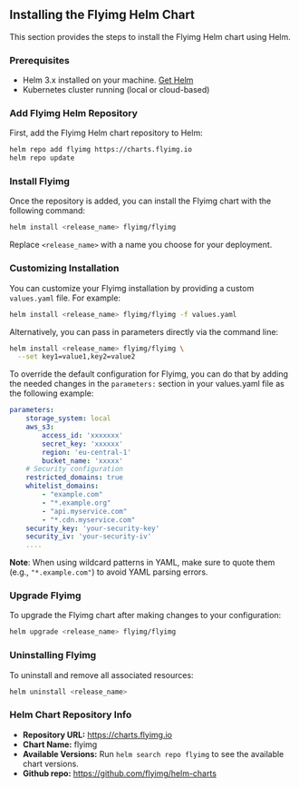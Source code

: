 ## Installing the Flyimg Helm Chart

This section provides the steps to install the Flyimg Helm chart using Helm.

### Prerequisites

- Helm 3.x installed on your machine. [Get Helm](https://helm.sh/docs/intro/install/)
- Kubernetes cluster running (local or cloud-based)

### Add Flyimg Helm Repository

First, add the Flyimg Helm chart repository to Helm:

```sh
helm repo add flyimg https://charts.flyimg.io
helm repo update
```

### Install Flyimg

Once the repository is added, you can install the Flyimg chart with the following command:

```sh
helm install <release_name> flyimg/flyimg
```

Replace `<release_name>` with a name you choose for your deployment.

### Customizing Installation

You can customize your Flyimg installation by providing a custom `values.yaml` file. For example:

```sh
helm install <release_name> flyimg/flyimg -f values.yaml
```

Alternatively, you can pass in parameters directly via the command line:

```sh
helm install <release_name> flyimg/flyimg \
  --set key1=value1,key2=value2
```

To override the default configuration for Flyimg, you can do that by adding the needed changes in the `parameters:` section in your values.yaml file as the following example:

```yaml
parameters:
    storage_system: local
    aws_s3:
        access_id: 'xxxxxxx'
        secret_key: 'xxxxxx'
        region: 'eu-central-1'
        bucket_name: 'xxxxx'
    # Security configuration
    restricted_domains: true
    whitelist_domains:
        - "example.com"
        - "*.example.org"
        - "api.myservice.com"
        - "*.cdn.myservice.com"
    security_key: 'your-security-key'
    security_iv: 'your-security-iv'
    ....
```

**Note**: When using wildcard patterns in YAML, make sure to quote them (e.g., `"*.example.com"`) to avoid YAML parsing errors.

### Upgrade Flyimg

To upgrade the Flyimg chart after making changes to your configuration:

```sh
helm upgrade <release_name> flyimg/flyimg
```

### Uninstalling Flyimg

To uninstall and remove all associated resources:

```sh
helm uninstall <release_name>
```

### Helm Chart Repository Info

- **Repository URL:** https://charts.flyimg.io
- **Chart Name:** flyimg
- **Available Versions:** Run `helm search repo flyimg` to see the available chart versions.
- **Github repo:** https://github.com/flyimg/helm-charts
